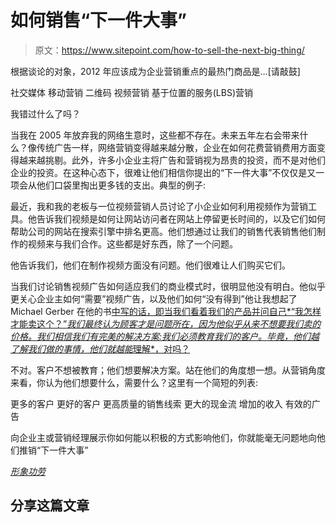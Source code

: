 # 如何销售“下一件大事”

> 原文：<https://www.sitepoint.com/how-to-sell-the-next-big-thing/>

根据谈论的对象，2012 年应该成为企业营销重点的最热门商品是…[请敲鼓]

社交媒体
移动营销
二维码
视频营销
基于位置的服务(LBS)营销

我错过什么了吗？

当我在 2005 年放弃我的网络生意时，这些都不存在。未来五年左右会带来什么？像传统广告一样，网络营销变得越来越分散，企业在如何花费营销费用方面变得越来越挑剔。此外，许多小企业主将广告和营销视为昂贵的投资，而不是对他们企业的投资。在这种心态下，很难让他们相信你提出的“下一件大事”不仅仅是又一项会从他们口袋里掏出更多钱的支出。典型的例子:

最近，我和我的老板与一位视频营销人员讨论了小企业如何利用视频作为营销工具。他告诉我们视频是如何让网站访问者在网站上停留更长时间的，以及它们如何帮助公司的网站在搜索引擎中排名更高。他们想通过让我们的销售代表销售他们制作的视频来与我们合作。这些都是好东西，除了一个问题。

他告诉我们，他们在制作视频方面没有问题。他们很难让人们购买它们。

当我们讨论销售视频广告如何适应我们的商业模式时，很明显他没有明白。他似乎更关心企业主如何“需要”视频广告，以及他们如何“没有得到”他让我想起了 Michael Gerber 在他的书[中写的话，即当我们看着我们的产品并问自己*“我怎样才能卖这个？”*我们最终认为顾客才是问题所在，因为他似乎从来不想要我们卖的价格。我们相信我们有完美的解决方案:我们必须教育我们的客户。毕竟，他们越了解我们做的事情，他们就越能*理解*，对吗？](http://www.e-myth.com/pub/htdocs/emr_ch1 "The E-Myth Revisited: Chapter 1")

不对。客户不想被教育；他们想要解决方案。站在他们的角度想一想。从营销角度来看，你认为他们想要什么，需要什么？这里有一个简短的列表:

更多的客户
更好的客户
更高质量的销售线索
更大的现金流
增加的收入
有效的广告

向企业主或营销经理展示你如何能以积极的方式影响他们，你就能毫无问题地向他们推销“下一件大事”

*[形象功劳](http://www.sxc.hu/profile/tutu55)*

## 分享这篇文章